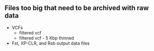 ## Files too big that need to be archived with raw data
- VCFs
  - filtered vcf
  - filtered vcf - 5 Kbp thinned
- Fst, XP-CLR, and Rsb output data files

